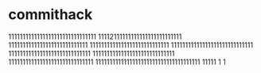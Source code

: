 # commithack
1111111111111111111111111111111
11112111111111111111111111111
1111111111111111111111111111
1111111111111111111111111111
11111111111111111111111111111
11111111111111111111111111111
11111111111111111111111111111
111111111111111111111111111111
1111111111111111111111111111111111111
11111
1
1
